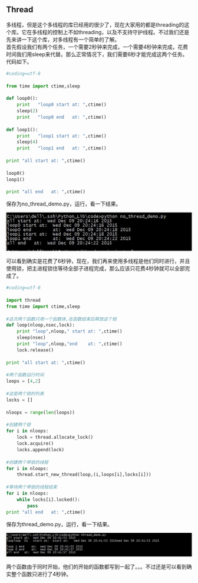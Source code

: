 ## Thread

多线程，但是这个多线程的库已经用的很少了，现在大家用的都是threading的这个库。它在多线程的控制上不如threading，以及不支持守护线程。不过我们还是先来讲一下这个库，对多线程有一个简单的了解。                              
首先假设我们有两个任务，一个需要2秒钟来完成，一个需要4秒钟来完成，花费时间我们用sleep来代替。那么正常情况下，我们需要6秒才能完成这两个任务。代码如下。

```python
#coding=utf-8

from time import ctime,sleep

def loop0():
	print 	"loop0 start at: ",ctime()
	sleep(2)
	print 	"loop0 end 	 at: ",ctime()

def loop1():
	print 	"loop1 start at: ",ctime()
	sleep(4)
	print 	"loop1 end 	 at: ",ctime()

print "all start at: ",ctime()

loop0()
loop1()

print "all end   at: ",ctime()
```

保存为no_thread_demo.py，运行，看一下结果。                                   

![no_thread_demo.jpg](images/no_thread_demo.jpg)                

可以看到确实是花费了6秒钟，现在，我们再来使用多线程是他们同时进行，并且使用锁，把主进程锁住等待全部子进程完成，那么应该只花费4秒钟就可以全部完成了。                         

```python
#coding=utf-8

import thread
from time import ctime,sleep

#这次两个函数只用一个函数体,在函数结束后释放这个锁
def loop(nloop,nsec,lock):
	print "loop",nloop," start at: ",ctime()
	sleep(nsec)
	print "loop",nloop,"end    at: ",ctime()
	lock.release()

print "all start at: ",ctime()

#两个函数运行时间
loops = [4,2]

#这是两个锁的列表
locks = []

nloops = range(len(loops))

#创建两个锁
for i in nloops:
	lock = thread.allocate_lock()
	lock.acquire()
	locks.append(lock)

#创建两个带锁的线程
for i in nloops:
	thread.start_new_thread(loop,(i,loops[i],locks[i]))

#等待两个带锁的线程结束
for i in nloops:
	while locks[i].locked():
		pass
print "all end   at: ",ctime()
```

保存为thread_demo.py，运行，看一下结果。       
                      
![thread_demo.jpg](images/thread_demo.jpg)                               

两个函数由于同时开始，他们的开始的函数都写到一起了。。。不过还是可以看到确实整个函数只进行了4秒钟。    
